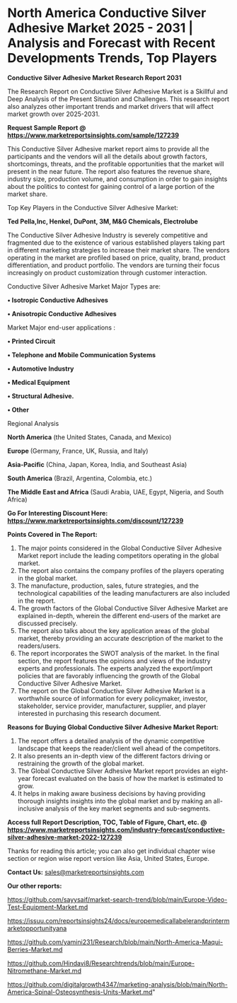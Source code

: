 # North America Conductive Silver Adhesive Market 2025 - 2031 | Analysis and Forecast with Recent Developments Trends, Top Players

<strong>Conductive Silver Adhesive Market Research Report 2031</strong>

The Research Report on Conductive Silver Adhesive Market is a Skillful and Deep Analysis of the Present Situation and Challenges. This research report also analyzes other important trends and market drivers that will affect market growth over 2025-2031.

<strong>Request Sample Report @ <a href=https://www.marketreportsinsights.com/sample/127239>https://www.marketreportsinsights.com/sample/127239</a></strong>

This Conductive Silver Adhesive market report aims to provide all the participants and the vendors will all the details about growth factors, shortcomings, threats, and the profitable opportunities that the market will present in the near future. The report also features the revenue share, industry size, production volume, and consumption in order to gain insights about the politics to contest for gaining control of a large portion of the market share.

Top Key Players in the Conductive Silver Adhesive Market:

<strong>Ted Pella,Inc, Henkel, DuPont, 3M, M&G Chemicals, Electrolube</strong>

The Conductive Silver Adhesive Industry is severely competitive and fragmented due to the existence of various established players taking part in different marketing strategies to increase their market share. The vendors operating in the market are profiled based on price, quality, brand, product differentiation, and product portfolio. The vendors are turning their focus increasingly on product customization through customer interaction.

Conductive Silver Adhesive Market Major Types are:

<strong>• Isotropic Conductive Adhesives

• Anisotropic Conductive Adhesives</strong>

Market Major end-user applications :

<strong>• Printed Circuit

• Telephone and Mobile Communication Systems

• Automotive Industry

• Medical Equipment

• Structural Adhesive.

• Other</strong>

Regional Analysis

</u><strong><b>North America</b></strong> (the United States, Canada, and Mexico)

<strong><b>Europe </b></strong>(Germany, France, UK, Russia, and Italy)

<strong><b>Asia-Pacific</b></strong> (China, Japan, Korea, India, and Southeast Asia)

<strong><b>South America</b></strong> (Brazil, Argentina, Colombia, etc.)

<strong><b>The Middle East and Africa</b></strong> (Saudi Arabia, UAE, Egypt, Nigeria, and South Africa)

<strong>Go For Interesting Discount Here: <a href=https://www.marketreportsinsights.com/discount/127239>https://www.marketreportsinsights.com/discount/127239</a></strong>

<strong>Points Covered in The Report:</strong>
<ol>
  <li>The major points considered in the Global Conductive Silver Adhesive Market report include the leading competitors operating in the global market.</li>
  <li>The report also contains the company profiles of the players operating in the global market.</li>
  <li>The manufacture, production, sales, future strategies, and the technological capabilities of the leading manufacturers are also included in the report.</li>
  <li>The growth factors of the Global Conductive Silver Adhesive Market are explained in-depth, wherein the different end-users of the market are discussed precisely.</li>
  <li>The report also talks about the key application areas of the global market, thereby providing an accurate description of the market to the readers/users.</li>
  <li>The report incorporates the SWOT analysis of the market. In the final section, the report features the opinions and views of the industry experts and professionals. The experts analyzed the export/import policies that are favorably influencing the growth of the Global Conductive Silver Adhesive Market.</li>
  <li>The report on the Global Conductive Silver Adhesive Market is a worthwhile source of information for every policymaker, investor, stakeholder, service provider, manufacturer, supplier, and player interested in purchasing this research document.</li>
</ol>
<strong>Reasons for Buying Global Conductive Silver Adhesive Market Report:</strong>

<ol>
  <li>The report offers a detailed analysis of the dynamic competitive landscape that keeps the reader/client well ahead of the competitors.</li>
  <li>It also presents an in-depth view of the different factors driving or restraining the growth of the global market.</li>
  <li>The Global Conductive Silver Adhesive Market report provides an eight-year forecast evaluated on the basis of how the market is estimated to grow.</li>
  <li>It helps in making aware business decisions by having providing thorough insights insights into the global market and by making an all-inclusive analysis of the key market segments and sub-segments.</li>
</ol>
<strong>Access full Report Description, TOC, Table of Figure, Chart, etc. @ <a href=https://www.marketreportsinsights.com/industry-forecast/conductive-silver-adhesive-market-2022-127239>https://www.marketreportsinsights.com/industry-forecast/conductive-silver-adhesive-market-2022-127239</a></strong>


Thanks for reading this article; you can also get individual chapter wise section or region wise report version like Asia, United States, Europe.

<strong>Contact Us:</strong>
sales@marketreportsinsights.com

<strong>Our other reports:</strong>

<a href=https://github.com/sayysaif/market-search-trend/blob/main/Europe-Video-Test-Equipment-Market.md>https://github.com/sayysaif/market-search-trend/blob/main/Europe-Video-Test-Equipment-Market.md</a>

<a href=https://issuu.com/reportsinsights24/docs/europemedicallabelerandprintermarketopportunityana>https://issuu.com/reportsinsights24/docs/europemedicallabelerandprintermarketopportunityana</a>

<a href=https://github.com/yamini231/Research/blob/main/North-America-Maqui-Berries-Market.md>https://github.com/yamini231/Research/blob/main/North-America-Maqui-Berries-Market.md</a>

<a href=https://github.com/Hindavi8/Researchtrends/blob/main/Europe-Nitromethane-Market.md>https://github.com/Hindavi8/Researchtrends/blob/main/Europe-Nitromethane-Market.md</a>

<a href=https://github.com/digitalgrowth4347/marketing-analysis/blob/main/North-America-Spinal-Osteosynthesis-Units-Market.md>https://github.com/digitalgrowth4347/marketing-analysis/blob/main/North-America-Spinal-Osteosynthesis-Units-Market.md</a>"
